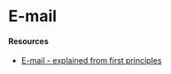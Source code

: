 # E-mail

#### Resources

* [E-mail - explained from first principles](https://explained-from-first-principles.com/email/)

